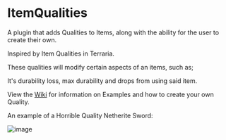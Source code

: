# ItemQualities
A plugin that adds Qualities to Items, along with the ability for the user to create their own.

Inspired by Item Qualities in Terraria.

These qualities will modify certain aspects of an items, such as;

It's durability loss, max durability and drops from using said item.

View the [Wiki](https://github.com/Steel-Dev/ItemQualities/wiki) for information on Examples and how to create your own Quality.

An example of a Horrible Quality Netherite Sword:

![image](https://user-images.githubusercontent.com/12509016/171086033-31807d13-05b8-405b-a888-2062d9a3c416.png)
